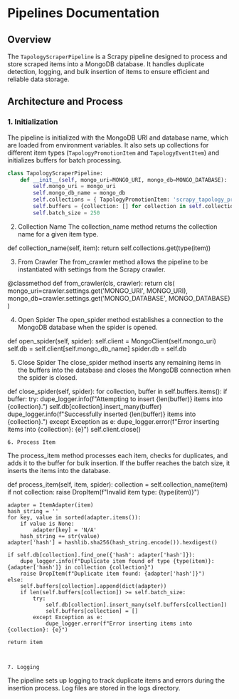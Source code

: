 # Pipelines Documentation

## Overview

The `TapologyScraperPipeline` is a Scrapy pipeline designed to process and store scraped items into a MongoDB database. It handles duplicate detection, logging, and bulk insertion of items to ensure efficient and reliable data storage.

## Architecture and Process

### 1. Initialization

The pipeline is initialized with the MongoDB URI and database name, which are loaded from environment variables. It also sets up collections for different item types (`TapologyPromotionItem` and `TapologyEventItem`) and initializes buffers for batch processing.

```python
class TapologyScraperPipeline:
    def __init__(self, mongo_uri=MONGO_URI, mongo_db=MONGO_DATABASE):
        self.mongo_uri = mongo_uri
        self.mongo_db_name = mongo_db
        self.collections = { TapologyPromotionItem: 'scrapy_tapology_promotions', TapologyEventItem: 'scrapy_tapology_events' }
        self.buffers = {collection: [] for collection in self.collections.values()}
        self.batch_size = 250
```

2. Collection Name
The collection_name method returns the collection name for a given item type.

def collection_name(self, item):
    return self.collections.get(type(item))


3. From Crawler
The from_crawler method allows the pipeline to be instantiated with settings from the Scrapy crawler.

@classmethod
def from_crawler(cls, crawler):
    return cls(
        mongo_uri=crawler.settings.get('MONGO_URI', MONGO_URI),
        mongo_db=crawler.settings.get('MONGO_DATABASE', MONGO_DATABASE)
    )


4. Open Spider
The open_spider method establishes a connection to the MongoDB database when the spider is opened.

def open_spider(self, spider):
    self.client = MongoClient(self.mongo_uri)
    self.db = self.client[self.mongo_db_name]
    spider.db = self.db


5. Close Spider
The close_spider method inserts any remaining items in the buffers into the database and closes the MongoDB connection when the spider is closed.

def close_spider(self, spider):
    for collection, buffer in self.buffers.items():
        if buffer:
            try:
                dupe_logger.info(f"Attempting to insert {len(buffer)} items into {collection}.")
                self.db[collection].insert_many(buffer)
                dupe_logger.info(f"Successfully inserted {len(buffer)} items into {collection}.")
            except Exception as e:
                dupe_logger.error(f"Error inserting items into {collection}: {e}")
    self.client.close()


    6. Process Item
The process_item method processes each item, checks for duplicates, and adds it to the buffer for bulk insertion. If the buffer reaches the batch size, it inserts the items into the database.

def process_item(self, item, spider):
    collection = self.collection_name(item)
    if not collection:
        raise DropItem(f"Invalid item type: {type(item)}")
    
    adapter = ItemAdapter(item)
    hash_string = ''
    for key, value in sorted(adapter.items()):
        if value is None:
            adapter[key] = 'N/A'
        hash_string += str(value)
    adapter['hash'] = hashlib.sha256(hash_string.encode()).hexdigest()

    if self.db[collection].find_one({'hash': adapter['hash']}):
        dupe_logger.info(f"Duplicate item found of type {type(item)}: {adapter['hash']} in collection {collection}")
        raise DropItem(f"Duplicate item found: {adapter['hash']}")
    else:
        self.buffers[collection].append(dict(adapter))
        if len(self.buffers[collection]) >= self.batch_size:
            try:
                self.db[collection].insert_many(self.buffers[collection])
                self.buffers[collection] = [] 
            except Exception as e:
                dupe_logger.error(f"Error inserting items into {collection}: {e}")
    
    return item



    7. Logging
The pipeline sets up logging to track duplicate items and errors during the insertion process. Log files are stored in the logs directory.

